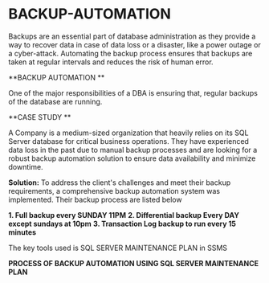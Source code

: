 # BACKUP-AUTOMATION
Backups are an essential part of database administration as they provide a way to recover data in case of data loss or a disaster, like a power outage or a cyber-attack.  Automating the backup process ensures that backups are taken at regular intervals and reduces the risk of human error. 

**BACKUP AUTOMATION **

One of the major responsibilities of a DBA is ensuring that, regular backups of the database are running.

**CASE STUDY **

A Company is a medium-sized organization that heavily relies on its SQL Server database for critical business operations. They have experienced data loss in the past due to manual backup processes and are looking for a robust backup automation solution to ensure data availability and minimize downtime.

**Solution:**
To address the client's challenges and meet their backup requirements, a comprehensive backup automation system was implemented. Their backup process are listed below 

**1. Full backup every SUNDAY 11PM**
**2. Differential backup Every DAY except sundays at 10pm**
**3. Transaction Log backup to run every 15 minutes**

The key tools used is SQL SERVER MAINTENANCE PLAN in SSMS

**PROCESS OF BACKUP AUTOMATION USING SQL SERVER MAINTENANCE PLAN**  
